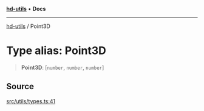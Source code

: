 [**hd-utils**](../README.md) • **Docs**

***

[hd-utils](../globals.md) / Point3D

# Type alias: Point3D

> **Point3D**: [`number`, `number`, `number`]

## Source

[src/utils/types.ts:41](https://github.com/AhmadHddad/h-utils/blob/b1dfa95e218c9605f39fc234662ef50e62fadcb8/src/utils/types.ts#L41)
